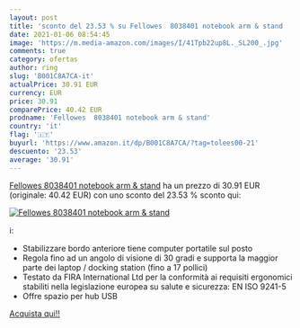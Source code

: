 ```yaml
---
layout: post
title: 'sconto del 23.53 % su Fellowes  8038401 notebook arm & stand  '
date: 2021-01-06 08:54:45
image: 'https://m.media-amazon.com/images/I/41Tpb22up8L._SL200_.jpg'
comments: true
category: ofertas
author: ring
slug: 'B001C8A7CA-it'
actualPrice: 30.91 EUR
currency: EUR
price: 30.91
comparePrice: 40.42 EUR
prodname: 'Fellowes  8038401 notebook arm & stand'
country: 'it'
flag: '🇮🇹'
buyurl: 'https://www.amazon.it/dp/B001C8A7CA/?tag=tolees00-21'
descuento: '23.53'
average: '30.91'
---
```


[Fellowes  8038401 notebook arm & stand](https://www.amazon.it/dp/B001C8A7CA/?tag=tolees00-21) ha un prezzo di 30.91 EUR (originale: 40.42 EUR) con uno sconto del 23.53 % sconto qui:

[![Fellowes  8038401 notebook arm & stand](https://m.media-amazon.com/images/I/41Tpb22up8L._SL200_.jpg)](https://www.amazon.it/dp/B001C8A7CA/?tag=tolees00-21)

ℹ️:

- Stabilizzare bordo anteriore tiene computer portatile sul posto
- Regola fino ad un angolo di visione di 30 gradi e supporta la maggior parte dei laptop / docking station (fino a 17 pollici)
- Testato da FIRA International Ltd per la conformità ai requisiti ergonomici stabiliti nella legislazione europea su salute e sicurezza: EN ISO 9241-5
- Offre spazio per hub USB

[Acquista qui!!](https://www.amazon.it/dp/B001C8A7CA/?tag=tolees00-21)
